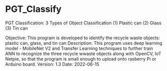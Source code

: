 # PGT_Classify
PGT Classification: 3 Types of Object Classification
(1) Plastic can 
(2) Glass
(3) Tin can

Objective: This program is developed to identify the recycle waste objects: plastic can, glass, and tin can
Description: This program uses deep learning model - MobileNet V2 and Transfer Learning techniques
             to further train ANN to recognize the three recycle wwaste objects along with OpenCV, IoT Netpie, 
             so that the program is small enough to upload onto rasberry Pi or Arduino board.
Version: 1.3
Date: 2022-06-15             
